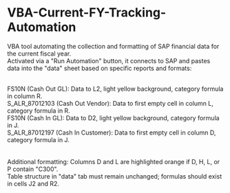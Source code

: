 # VBA-Current-FY-Tracking-Automation
VBA tool automating the collection and formatting of SAP financial data for the current fiscal year. <br>Activated via a "Run Automation" button, it connects to SAP and pastes data into the "data" sheet based on specific reports and formats:<br><br>

FS10N (Cash Out GL): Data to L2, light yellow background, category formula in column R.<br>
S_ALR_87012103 (Cash Out Vendor): Data to first empty cell in column L, category formula in R.<br>
FS10N (Cash In GL): Data to D2, light yellow background, category formula in J.<br>
S_ALR_87012197 (Cash In Customer): Data to first empty cell in column D, category formula in J.<br>
<br><br>
Additional formatting:
Columns D and L are highlighted orange if D, H, L, or P contain "C300".<br>
Table structure in "data" tab must remain unchanged; formulas should exist in cells J2 and R2.
